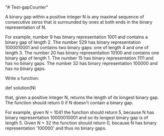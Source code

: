"# Test-gapCounter" 

A binary gap within a positive integer N is any maximal sequence of consecutive zeros 
that is surrounded by ones at both ends in the binary representation of N.

For example, number 9 has binary representation 1001 and contains a binary gap of length 2.
 The number 529 has binary representation 1000010001 and contains two binary gaps: one of length 4 and one of length 3. 
The number 20 has binary representation 10100 and contains one binary gap of length 1. 
The number 15 has binary representation 1111 and has no binary gaps. 
The number 32 has binary representation 100000 and has no binary gaps.

Write a function:

def solution(N)

that, given a positive integer N, returns the length of its longest binary gap. 
The function should return 0 if N doesn't contain a binary gap.

For example, given N = 1041 the function should return 5, because N has binary representation 10000010001 and 
so its longest binary gap is of length 5. Given N = 32 the function should return 0, 
because N has binary representation '100000' and thus no binary gaps.